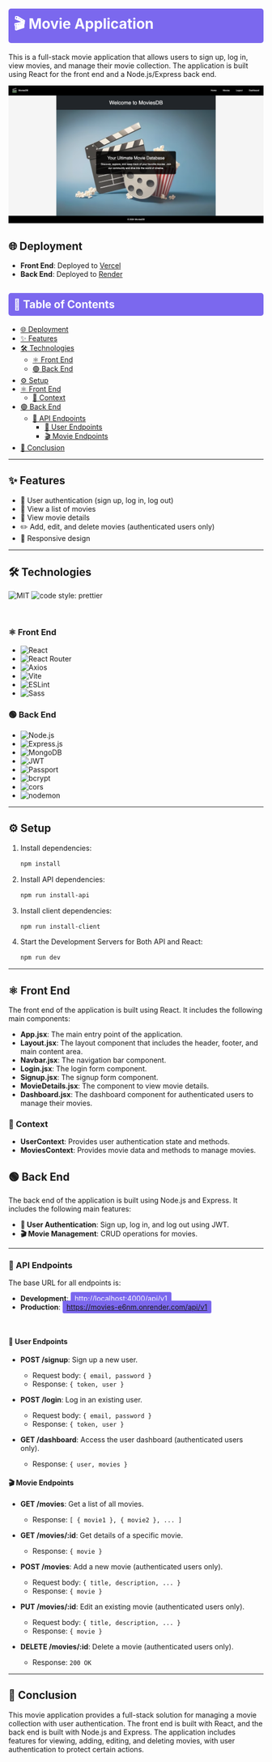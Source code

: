 <h1 style="background-color: #7B68EE; color: white; padding: 10px; border-radius: 5px;">🎬 Movie Application</h3>

This is a full-stack movie application that allows users to sign up, log in, view movies, and manage their movie collection. The application is built using React for the front end and a Node.js/Express back end.

![MoviesDB](/client/public/cover.png)

## 🌐 Deployment

- **Front End**: Deployed to [Vercel](https://movies-nine-lemon.vercel.app/)
- **Back End**: Deployed to [Render](https://movies-e6nm.onrender.com)

<h2 style="background-color: #7B68EE; color: white; padding: 10px; border-radius: 5px;">📑 Table of Contents</h2>

- [🌐 Deployment](#-deployment)
- [✨ Features](#-features)
- [🛠️ Technologies](#️-technologies)
  - [⚛️ Front End](#️-front-end)
  - [🟢 Back End](#-back-end)
- [⚙️ Setup](#️-setup)
- [⚛️ Front End](#️-front-end-1)
  - [🔧 Context](#-context)
- [🟢 Back End](#-back-end-1)
  - [🔌 API Endpoints](#-api-endpoints)
    - [👤 User Endpoints](#-user-endpoints)
    - [🎬 Movie Endpoints](#-movie-endpoints)
- [📜 Conclusion](#-conclusion)

---

## ✨ Features

- 🔐 User authentication (sign up, log in, log out)
- 🎥 View a list of movies
- 📄 View movie details
- ✏️ Add, edit, and delete movies (authenticated users only)
- 📱 Responsive design

---

## 🛠️ Technologies

![MIT](https://img.shields.io/packagist/l/doctrine/orm.svg?style=for-the-badge) ![code style: prettier](https://img.shields.io/badge/code_style-prettier-ff69b4.svg?style=for-the-badge&?style=flat-square)

<br>

### ⚛️ Front End

- ![React](https://img.shields.io/badge/react-%2320232a.svg?style=for-the-badge&logo=react&logoColor=%2361DAFB)
- ![React Router](https://img.shields.io/badge/react_router-%23CA4245.svg?style=for-the-badge&logo=react-router&logoColor=white)
- ![Axios](https://img.shields.io/badge/axios-%2300A1F1.svg?style=for-the-badge&logo=axios&logoColor=white)
- ![Vite](https://img.shields.io/badge/vite-%23646CFF.svg?style=for-the-badge&logo=vite&logoColor=white)
- ![ESLint](https://img.shields.io/badge/ESLint-4B3263?style=for-the-badge&logo=eslint&logoColor=white)
- ![Sass](https://img.shields.io/badge/Sass-%23CC6699.svg?style=for-the-badge&logo=sass&logoColor=white)

### 🟢 Back End

<!-- ### 🟢 Back End -->

- ![Node.js](https://img.shields.io/badge/node.js-6DA55F?style=for-the-badge&logo=node.js&logoColor=white)
- ![Express.js](https://img.shields.io/badge/express.js-%23404d59.svg?style=for-the-badge&logo=express&logoColor=%2361DAFB)
- ![MongoDB](https://img.shields.io/badge/mongodb-%234ea94b.svg?style=for-the-badge&logo=mongodb&logoColor=white)
- ![JWT](https://img.shields.io/badge/JWT-black?style=for-the-badge&logo=JSON%20web%20tokens)
- ![Passport](https://img.shields.io/badge/passport-%234E4E4E.svg?style=for-the-badge&logo=passport&logoColor=white)
- ![bcrypt](https://img.shields.io/badge/bcrypt-%23F7B93E.svg?style=for-the-badge&logo=bcrypt&logoColor=white)
- ![cors](https://img.shields.io/badge/cors-%23E34F26.svg?style=for-the-badge&logo=cors&logoColor=white)
- ![nodemon](https://img.shields.io/badge/nodemon-%2376D04B.svg?style=for-the-badge&logo=nodemon&logoColor=white)

---

## ⚙️ Setup

1. Install dependencies:

   ```sh
   npm install
   ```

2. Install API dependencies:

   ```sh
   npm run install-api
   ```

3. Install client dependencies:

   ```sh
   npm run install-client
   ```

4. Start the Development Servers for Both API and React:
   ```sh
   npm run dev
   ```

---

## ⚛️ Front End

The front end of the application is built using React. It includes the following main components:

- **App.jsx**: The main entry point of the application.
- **Layout.jsx**: The layout component that includes the header, footer, and main content area.
- **Navbar.jsx**: The navigation bar component.
- **Login.jsx**: The login form component.
- **Signup.jsx**: The signup form component.
- **MovieDetails.jsx**: The component to view movie details.
- **Dashboard.jsx**: The dashboard component for authenticated users to manage their movies.

### 🔧 Context

- **UserContext**: Provides user authentication state and methods.
- **MoviesContext**: Provides movie data and methods to manage movies.

## 🟢 Back End

The back end of the application is built using Node.js and Express. It includes the following main features:

- **🔐 User Authentication**: Sign up, log in, and log out using JWT.
- **🎬 Movie Management**: CRUD operations for movies.

---

### 🔌 API Endpoints

The base URL for all endpoints is:

- **Development**: <span style="color: #ffffff; background-color: #7B68EE; padding: 4px 8px; border-radius: 3px;"><a href="http://localhost:4000/api/v1" style="color: #ffffff;">http://localhost:4000/api/v1</a></span>
  <br>
- **Production**: <span style="color: #ffffff; background-color: #7B68EE; padding: 4px 8px; border-radius: 3px;"><a href="https://movies-e6nm.onrender.com/api/v1" style="color: #ffffff;">https://movies-e6nm.onrender.com/api/v1</a></span>

<br>

#### 👤 User Endpoints

- **POST /signup**: Sign up a new user.

  - Request body: `{ email, password }`
  - Response: `{ token, user }`

- **POST /login**: Log in an existing user.

  - Request body: `{ email, password }`
  - Response: `{ token, user }`

- **GET /dashboard**: Access the user dashboard (authenticated users only).
  - Response: `{ user, movies }`

#### 🎬 Movie Endpoints

- **GET /movies**: Get a list of all movies.

  - Response: `[ { movie1 }, { movie2 }, ... ]`

- **GET /movies/:id**: Get details of a specific movie.

  - Response: `{ movie }`

- **POST /movies**: Add a new movie (authenticated users only).

  - Request body: `{ title, description, ... }`
  - Response: `{ movie }`

- **PUT /movies/:id**: Edit an existing movie (authenticated users only).

  - Request body: `{ title, description, ... }`
  - Response: `{ movie }`

- **DELETE /movies/:id**: Delete a movie (authenticated users only).
  - Response: `200 OK`

---

## 📜 Conclusion

This movie application provides a full-stack solution for managing a movie collection with user authentication. The front end is built with React, and the back end is built with Node.js and Express. The application includes features for viewing, adding, editing, and deleting movies, with user authentication to protect certain actions.
